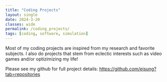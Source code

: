 ```yaml
---
title: "Coding Projects"
layout: single
date: 2024-3-20
classes: wide
permalink: /coding_projects/
tags: [coding, software, simulation]
---
```


<!-- ---
title: "Coding Projects"
layout: single
created_at: 2024-3-20
last_modified_at: 2024-3-30
classes: wide
permalink: /coding_projects/
--- -->

Most of my coding projects are inspired from my research and favorite subjects. I also do projects that stem from eclectic interests such as video games and/or optizimizing my life!

Please see my github for full project details: <a href = "https://github.com/ejsung?tab=repositories" target = "_blank">https://github.com/ejsung?tab=repositories</a>

<!-- <p style="text-align: left;">
    <font size="+2">
    <strong>Ising Model Simulation
    <span style="float:right;">
        Fall 2022
    </span>
    </strong>
    </font>
</p>

<p style="text-align: left;">
    <font size="+2">
    <strong>Elastic Collision of Gas Molecules
    <span style="float:right;">
        Fall 2022
    </span>
    </strong>
    </font>
</p>

<p style="text-align: left;">
    <font size="+2">
    <strong>Temperature Converter
    <span style="float:right;">
        Fall 2021
    </span>
    </strong>
    </font>
</p>

<p style="text-align: left;">
    <font size="+2">
    <strong>Numerical Analysis Algorithms
    <span style="float:right;">
        Fall 2020-Fall 2021 (Ongoing)
    </span>
    </strong>
    </font>
</p> -->



<!-- ## Ising Model Simulation

This simulation demonstrates the Ising model using the Metropolis algorithm. The black cells represent spins in one state, and the white cells represent spins in the opposite state.

<canvas id="isingCanvas" width="400" height="400" style="border:1px solid black;"></canvas>

<script>
    const canvas = document.getElementById('isingCanvas');
    const ctx = canvas.getContext('2d');
    const size = 400; // Size of the canvas
    const numCells = 100; // Number of cells along a dimension
    const cellSize = size / numCells;
    const T = 2.0; // Temperature
    const k = 1; // Boltzmann constant, often set to 1 in simulations

    // Initialize spins randomly
    let spins = Array.from({length: numCells}, () => Array.from({length: numCells}, () => Math.random() > 0.5 ? 1 : -1));

    // Draw the initial state
    function draw() {
        for (let i = 0; i < numCells; i++) {
            for (let j = 0; j < numCells; j++) {
                ctx.fillStyle = spins[i][j] === 1 ? 'black' : 'white';
                ctx.fillRect(i * cellSize, j * cellSize, cellSize, cellSize);
            }
        }
    }

    // Calculate the change in energy from flipping a spin
    function deltaEnergy(i, j) {
        const sumNeighbors = (
            spins[(i+1) % numCells][j] + 
            spins[i][(j+1) % numCells] + 
            spins[(i-1 + numCells) % numCells][j] + 
            spins[i][(j-1 + numCells) % numCells]
        );
        return 2 * spins[i][j] * sumNeighbors;
    }

    // Perform one Monte Carlo step
    function monteCarloStep() {
        for (let n = 0; n < numCells * numCells; n++) {
            const i = Math.floor(Math.random() * numCells);
            const j = Math.floor(Math.random() * numCells);
            const dE = deltaEnergy(i, j);

            if (dE <= 0 || Math.random() < Math.exp(-dE / (k * T))) {
                spins[i][j] *= -1; // Flip the spin
            }
        }
        draw();
    }

    // Update the simulation regularly
    setInterval(monteCarloStep, 100);

    draw();
</script> -->